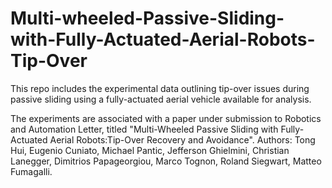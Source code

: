 # Multi-wheeled-Passive-Sliding-with-Fully-Actuated-Aerial-Robots-Tip-Over

This repo includes the experimental data outlining tip-over issues during passive sliding using a fully-actuated aerial vehicle available for analysis.

The experiments are associated with a paper under submission to Robotics and Automation Letter, titled "Multi-Wheeled Passive Sliding with Fully-Actuated Aerial Robots:Tip-Over Recovery and Avoidance".
Authors:
Tong Hui, Eugenio Cuniato, Michael Pantic, Jefferson Ghielmini, Christian Lanegger, Dimitrios Papageorgiou, Marco Tognon, Roland Siegwart, Matteo Fumagalli.
